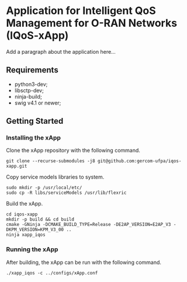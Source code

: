 # Application for Intelligent QoS Management for O-RAN Networks (IQoS-xApp)

Add a paragraph about the application here...

## Requirements

- python3-dev;
- libsctp-dev;
- ninja-build;
- swig v4.1 or newer;

## Getting Started

### Installing the xApp

Clone the xApp repository with the following command.

```shell
git clone --recurse-submodules -j8 git@github.com:gercom-ufpa/iqos-xapp.git
```

Copy service models libraries to system.

```shell
sudo mkdir -p /usr/local/etc/
sudo cp -R libs/serviceModels /usr/lib/flexric
```

Build the xApp.

```shell
cd iqos-xapp
mkdir -p build && cd build
cmake -GNinja -DCMAKE_BUILD_TYPE=Release -DE2AP_VERSION=E2AP_V3 -DKPM_VERSION=KPM_V3_00 ..
ninja xapp_iqos
```

### Running the xApp

After building, the xApp can be run with the following command.

```shell
./xapp_iqos -c ../configs/xApp.conf 
```
